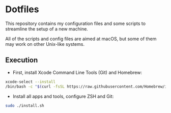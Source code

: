 # Dotfiles

This repository contains my configuration files and some scripts to streamline the setup of a new machine.

All of the scripts and config files are aimed at macOS, but some of them may work on other Unix-like systems.

## Execution

* First, install Xcode Command Line Tools (Git) and Homebrew:

```bash
xcode-select --install
/bin/bash -c "$(curl -fsSL https://raw.githubusercontent.com/Homebrew/install/HEAD/install.sh)"
```

* Install all apps and tools, configure ZSH and Git:

```bash
sudo ./install.sh
```
